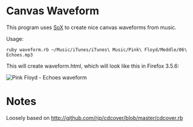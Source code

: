 # Canvas Waveform

This program uses [SoX](http://sox.sourceforge.net/) to create nice canvas waveforms from music.

Usage:

    ruby waveform.rb ~/Music/iTunes/iTunes\ Music/Pink\ Floyd/Meddle/06\ Echoes.mp3

This will create waveform.html, which will look like this in Firefox 3.5.6:

![Pink Floyd - Echoes waveform](http://imgur.com/tqKZ8.png)

# Notes

Loosely based on http://github.com/rjp/cdcover/blob/master/cdcover.rb
